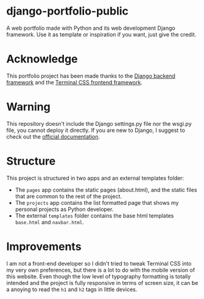 # django-portfolio-public
A web portfolio made with Python and its web development Django framework. Use it as template or inspiration if you want, just give the credit.

# Acknowledge
This portfolio project has been made thanks to the [Django backend framework](https://www.djangoproject.com/) and the [Terminal CSS frontend framework](https://terminalcss.xyz/). 

# Warning
This repository doesn't include the Django settings.py file nor the wsgi.py file, you cannot deploy it directly. If you are new to Django, I suggest to check out the [official documentation](https://docs.djangoproject.com/en/3.1/). 

# Structure
This project is structured in two apps and an external templates folder:
* The `pages` app contains the static pages (about.html), and the static files that are common to the rest of the project.
* The `projects` app contains the list formatted page that shows my personal projects as Python developer.
* The external `templates` folder contains the base html templates `base.html` and `navbar.html`.

# Improvements
I am not a front-end developer so I didn't tried to tweak Terminal CSS into my very own preferences, but there is a lot to do with the mobile version of this website. Even though the low level of typography formatting is totally intended and the project is fully responsive in terms of screen size, it can be a anoying to read the `h1` and `h2` tags in little devices.
